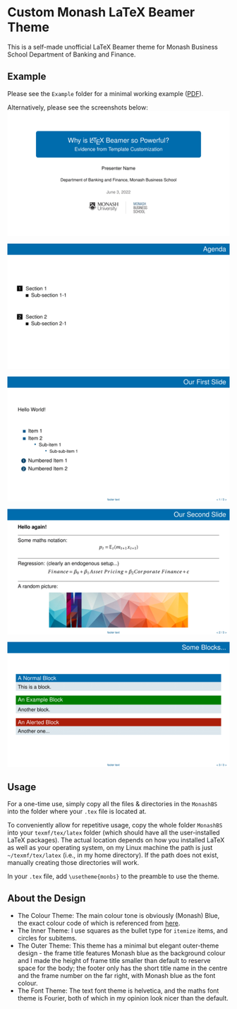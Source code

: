 # Custom Monash LaTeX Beamer Theme

This is a self-made unofficial LaTeX Beamer theme for Monash Business School Department of Banking and Finance. 


## Example

Please see the `Example` folder for a minimal working example ([PDF](Example/example.pdf)).

Alternatively, please see the screenshots below:
![](Example/screenshots/example-1.png)



![](Example/screenshots/example-2.png)



![](Example/screenshots/example-3.png)



![](Example/screenshots/example-4.png)



![](Example/screenshots/example-5.png)



## Usage

For a one-time use, simply copy all the files & directories in the `MonashBS` into the folder where your `.tex` file is located at.

To conveniently allow for repetitive usage, copy the whole folder `MonashBS` into your `texmf/tex/latex` folder (which should have all the user-installed LaTeX packages). The actual location depends on how you installed LaTeX as well as your operating system, on my Linux machine the path is just `~/texmf/tex/latex` (i.e., in my home directory). If the path does not exist, manually creating those directories will work.

In your `.tex` file, add `\usetheme{monbs}` to the preamble to use the theme. 

## About the Design

- The Colour Theme: The main colour tone is obviously (Monash) Blue, the exact colour code of which is referenced from [here](https://www.monash.edu/__data/assets/pdf_file/0004/1656508/9.-Digital-Guidelines.pdf). 
- The Inner Theme: I use squares as the bullet type for `itemize` items, and circles for subitems. 
- The Outer Theme: This theme has a minimal but elegant outer-theme design - the frame title features Monash blue as the background colour and I made the height of frame title smaller than default to reserve space for the body; the footer only has the short title name in the centre and the frame number on the far right, with Monash blue as the font colour. 
- The Font Theme: The text font theme is helvetica, and the maths font theme is Fourier, both of which in my opinion look nicer than the default.
